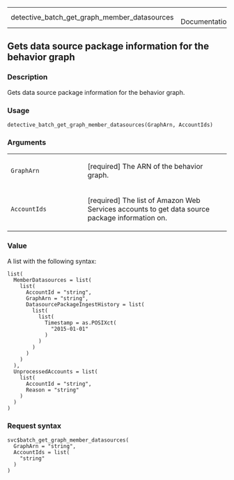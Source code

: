 <table style="width: 100%;">
<tbody>
<tr class="odd">
<td>detective_batch_get_graph_member_datasources</td>
<td style="text-align: right;">R Documentation</td>
</tr>
</tbody>
</table>

## Gets data source package information for the behavior graph

### Description

Gets data source package information for the behavior graph.

### Usage

    detective_batch_get_graph_member_datasources(GraphArn, AccountIds)

### Arguments

<table>
<colgroup>
<col style="width: 35%" />
<col style="width: 65%" />
</colgroup>
<tbody>
<tr class="odd">
<td><code
id="detective_batch_get_graph_member_datasources_:_GraphArn">GraphArn</code></td>
<td><p>[required] The ARN of the behavior graph.</p></td>
</tr>
<tr class="even">
<td><code
id="detective_batch_get_graph_member_datasources_:_AccountIds">AccountIds</code></td>
<td><p>[required] The list of Amazon Web Services accounts to get data
source package information on.</p></td>
</tr>
</tbody>
</table>

### Value

A list with the following syntax:

    list(
      MemberDatasources = list(
        list(
          AccountId = "string",
          GraphArn = "string",
          DatasourcePackageIngestHistory = list(
            list(
              list(
                Timestamp = as.POSIXct(
                  "2015-01-01"
                )
              )
            )
          )
        )
      ),
      UnprocessedAccounts = list(
        list(
          AccountId = "string",
          Reason = "string"
        )
      )
    )

### Request syntax

    svc$batch_get_graph_member_datasources(
      GraphArn = "string",
      AccountIds = list(
        "string"
      )
    )
